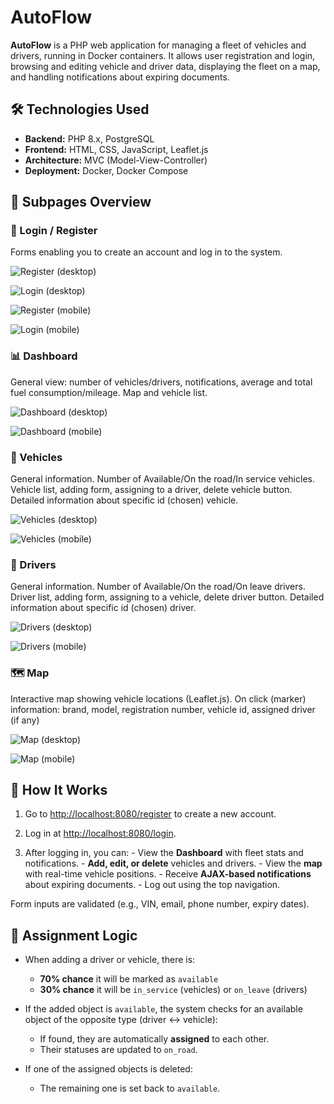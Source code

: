 # AutoFlow

**AutoFlow** is a PHP web application for managing a fleet of vehicles and drivers, running in Docker containers. It allows user registration and login, browsing and editing vehicle and driver data, displaying the fleet on a map, and handling notifications about expiring documents.

## 🛠️ Technologies Used

- **Backend:** PHP 8.x, PostgreSQL
- **Frontend:** HTML, CSS, JavaScript, Leaflet.js
- **Architecture:** MVC (Model-View-Controller)
- **Deployment:** Docker, Docker Compose

## 📄 Subpages Overview

### 🔐 Login / Register
  
  Forms enabling you to create an account and log in to the system.

  ![Register (desktop)](desktop_register.png)

  ![Login (desktop)](desktop_login.png)

  ![Register (mobile)](mobile_register.png)

  ![Login (mobile)](mobile_login.png)

### 📊 Dashboard

  General view: number of vehicles/drivers, notifications, average and total fuel consumption/mileage. Map and vehicle list.

  ![Dashboard (desktop)](desktop_dashboard.png)

  ![Dashboard (mobile)](mobile_dashboard.png)

### 🚗 Vehicles

  General information. Number of Available/On the road/In service vehicles. Vehicle list, adding form, assigning to a driver, delete vehicle button. Detailed information about specific id (chosen) vehicle.

  ![Vehicles (desktop)](desktop_vehicles.png)

  ![Vehicles (mobile)](mobile_vehicles.png)

### 👤 Drivers

  General information. Number of Available/On the road/On leave drivers. Driver list, adding form, assigning to a vehicle, delete driver button. Detailed information about specific id (chosen) driver.

  ![Drivers (desktop)](desktop_drivers.png)

  ![Drivers (mobile)](mobile_drivers.png)

### 🗺️ Map

Interactive map showing vehicle locations (Leaflet.js). On click (marker) information: brand, model, registration number, vehicle id, assigned driver (if any)

  ![Map (desktop)](desktop_map.png)

  ![Map (mobile)](mobile_map.png)


## 🚀 How It Works
    
  1. Go to [http://localhost:8080/register](http://localhost:8080/register) to create a new account.

  2. Log in at [http://localhost:8080/login](http://localhost:8080/login).

  3. After logging in, you can:
    - View the **Dashboard** with fleet stats and notifications.
    - **Add, edit, or delete** vehicles and drivers.
    - View the **map** with real-time vehicle positions.
    - Receive **AJAX-based notifications** about expiring documents.
    - Log out using the top navigation.

  Form inputs are validated (e.g., VIN, email, phone number, expiry dates).

## 🔄 Assignment Logic

- When adding a driver or vehicle, there is:
  - **70% chance** it will be marked as `available`
  - **30% chance** it will be `in_service` (vehicles) or `on_leave` (drivers)

- If the added object is `available`, the system checks for an available object of the opposite type (driver ↔ vehicle):
  - If found, they are automatically **assigned** to each other.
  - Their statuses are updated to `on_road`.

- If one of the assigned objects is deleted:
  - The remaining one is set back to `available`.




